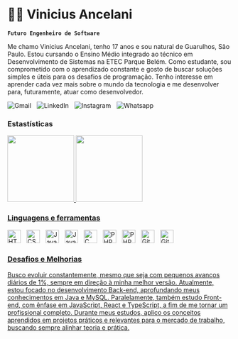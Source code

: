 # 👨‍💻 Vinicius Ancelani 

**`Futuro Engenheiro de Software`**

Me chamo Vinicius Ancelani, tenho 17 anos e sou natural de Guarulhos, São Paulo. Estou cursando o Ensino Médio integrado ao técnico em Desenvolvimento de Sistemas na ETEC Parque Belém. Como estudante, sou comprometido com o aprendizado constante e gosto de buscar soluções simples e úteis para os desafios de programação. Tenho interesse em aprender cada vez mais sobre o mundo da tecnologia e me desenvolver para, futuramente, atuar como desenvolvedor.

<div>
    <a href = "mailto:viniciusancelani@gmail.com">
        <img align="left" style="padding-right:10px;" src = "https://img.shields.io/badge/Gmail-D14836?style=for-the-badge&logo=gmail&logoColor=white" alt = "Gmail"/>
    </a>
    <a href = "https://www.linkedin.com/in/viniciusancelani/">
        <img align="left" style="padding-right:10px;" src="https://img.shields.io/badge/LinkedIn-0077B5?style=for-the-badge&logo=linkedin&logoColor=white" alt="LinkedIn"/>
    </a>
    <a href = "https://www.instagram.com/vini.ancelani07/">
        <img align="left" style="padding-right:10px;" src = "https://img.shields.io/badge/Instagram-E4405F?style=for-the-badge&logo=instagram&logoColor=white" alt = "Instagram"/>
    </a>
    <a href = "https://wa.me/5511912345678?text=Olá%2C%20Vinicius!%20Gostaria%20de%20falar%20com%20você.">
        <img align="left" style="padding-right:10px;" src = "https://img.shields.io/badge/WhatsApp-25D366?style=for-the-badge&logo=whatsapp&logoColor=white" alt = "Whatsapp"/>
    </a> 
</div>


<br>

### Estastísticas

<div>
    <a href = "https://github.com/ViniciusAncelani">
    <img height = "150em" src = "https://github-readme-stats.vercel.app/api?username=ViniciusAncelani&show_icons=true&theme=dark&include_all_comits=true&count_private=true"/>
    <img height = "150em" src = "https://github-readme-stats.vercel.app/api/top-langs/?username=ViniciusAncelani&layout=compact&langs_count=16&theme=dark"/>
</div>

### Linguagens e ferramentas

<img align="left" alt="HTML" width="30px" style="padding-right:10px;" src="https://cdn.jsdelivr.net/gh/devicons/devicon/icons/html5/html5-plain.svg" />

<img align="left" alt="CSS" width="30px" style="padding-right:10px;" src="https://cdn.jsdelivr.net/gh/devicons/devicon/icons/css3/css3-plain.svg" />

<img align="left" alt="JavaScript" width="30px" style="padding-right:10px;" src="https://cdn.jsdelivr.net/gh/devicons/devicon/icons/javascript/javascript-plain.svg" />

<img align="left" alt="Java" width="30px" style="padding-right:10px;" src="https://cdn.jsdelivr.net/gh/devicons/devicon/icons/java/java-original.svg"/>

<img align="left" alt="C" width="30px" style="padding-right:10px;" src="https://cdn.jsdelivr.net/gh/devicons/devicon/icons/c/c-original.svg">

<img align="left" alt="PHP" width="30px" style="padding-right:10px;" src="https://cdn.jsdelivr.net/gh/devicons/devicon/icons/php/php-original.svg">

<img align="left" alt="PHP" width="30px" style="padding-right:10px;" src="https://cdn.jsdelivr.net/gh/devicons/devicon/icons/mysql/mysql-original.svg">

<img align="left" alt="Git" width="30px" style="padding-right:10px;" src="https://cdn.jsdelivr.net/gh/devicons/devicon/icons/git/git-original.svg" />

<img align="left" alt="GitHub" width="30px" style="padding-right:10px;" src="https://cdn.jsdelivr.net/gh/devicons/devicon/icons/github/github-original.svg" />

<br><br>

### Desafios e Melhorias

Busco evoluir constantemente, mesmo que seja com pequenos avanços diários de 1%, sempre em direção à minha melhor versão. Atualmente, estou focado no desenvolvimento Back-end, aprofundando meus conhecimentos em Java e MySQL. Paralelamente, também estudo Front-end, com ênfase em JavaScript, React e TypeScript, a fim de me tornar um profissional completo. Durante meus estudos, aplico os conceitos aprendidos em projetos práticos e relevantes para o mercado de trabalho, buscando sempre alinhar teoria e prática.
